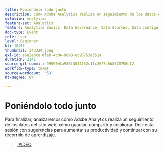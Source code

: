 ```yaml
---
title: Poniéndolo todo junto
description: Cómo Adobe Analytics realiza un seguimiento de los datos del sitio web y cómo guardar, compartir y colaborar.
solution: Analytics
feature-set: Analytics
feature: Analytics Basics, Data Governance, Data Sources, Data Configuration and Collection
doc-type: Event
role: User
level: Beginner
kt: 10457
thumbnail: 343320.jpeg
exl-id: e6e2ebce-0fab-4c06-98a8-ec90753e551a
duration: 2141
source-git-commit: 99590e8a936f3011f52c1fc2627c5b8370755df2
workflow-type: tm+mt
source-wordcount: '53'
ht-degree: 0%

---
```


# Poniéndolo todo junto

Para finalizar, analizaremos cómo Adobe Analytics realiza un seguimiento de los datos del sitio web, cómo guardar, compartir y colaborar. Deje esta sesión con sugerencias para aumentar su productividad y continuar con su recorrido de aprendizaje.

>[!VIDEO](https://video.tv.adobe.com/v/343320/?quality=12&learn=on)
